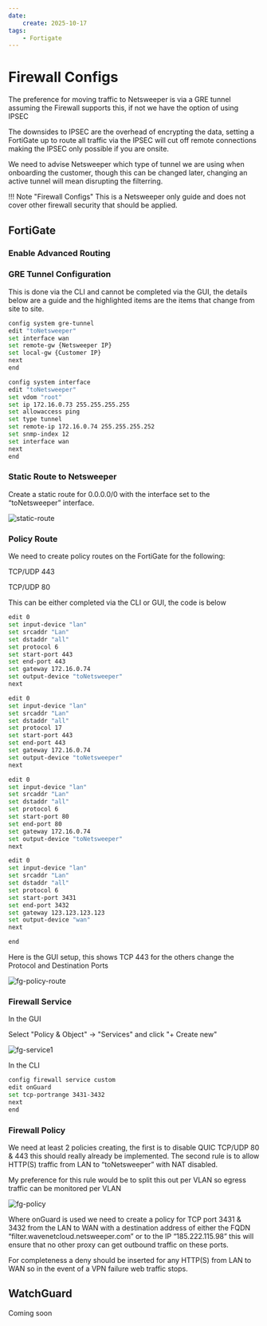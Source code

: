 ```yaml
---
date:
    create: 2025-10-17
tags:
    - Fortigate
---
```

# Firewall Configs

The preference for moving traffic to Netsweeper is via a GRE tunnel assuming the Firewall supports this, if not we have the option of using IPSEC

The downsides to IPSEC are the overhead of encrypting the data, setting a FortiGate up to route all traffic via the IPSEC will cut off remote connections making the IPSEC only possible if you are onsite.

We need to advise Netsweeper which type of tunnel we are using when onboarding the customer, though this can be changed later, changing an active tunnel will mean disrupting the filterring. 

!!! Note "Firewall Configs"
    This is a Netsweeper only guide and does not cover other firewall security that should be applied.

## FortiGate

### Enable Advanced Routing

### GRE Tunnel Configuration

This is done via the CLI and cannot be completed via the GUI, the details below are a guide and the highlighted items are the items that change from site to site.

``` bash
config system gre-tunnel
edit "toNetsweeper"
set interface wan
set remote-gw {Netsweeper IP}
set local-gw {Customer IP}
next
end

config system interface
edit "toNetsweeper"
set vdom "root"
set ip 172.16.0.73 255.255.255.255
set allowaccess ping
set type tunnel
set remote-ip 172.16.0.74 255.255.255.252
set snmp-index 12
set interface wan
next
end
```
### Static Route to Netsweeper

Create a static route for 0.0.0.0/0 with the interface set to the “toNetsweeper” interface.

![static-route](media/firewalls/fortigate/fg-route1.png)

### Policy Route

We need to create policy routes on the FortiGate for the following:

TCP/UDP 443

TCP/UDP 80

This can be either completed via the CLI or GUI, the code is below

``` bash
edit 0
set input-device "lan"
set srcaddr "Lan"
set dstaddr "all"
set protocol 6
set start-port 443
set end-port 443
set gateway 172.16.0.74
set output-device "toNetsweeper"
next

edit 0
set input-device "lan"
set srcaddr "Lan"
set dstaddr "all"
set protocol 17
set start-port 443
set end-port 443
set gateway 172.16.0.74
set output-device "toNetsweeper"
next

edit 0
set input-device "lan"
set srcaddr "Lan"
set dstaddr "all"
set protocol 6
set start-port 80
set end-port 80
set gateway 172.16.0.74
set output-device "toNetsweeper"
next

edit 0
set input-device "lan"
set srcaddr "Lan"
set dstaddr "all"
set protocol 6
set start-port 3431
set end-port 3432
set gateway 123.123.123.123
set output-device "wan"
next

end
```
Here is the GUI setup, this shows TCP 443 for the others change the Protocol and Destination Ports

![fg-policy-route](media/firewalls/fortigate/fg-policy-route1.png)

### Firewall Service
In the GUI

Select "Policy & Object" -> "Services" and click "+ Create new"

![fg-service1](media/firewalls/fortigate/fg-service1.png)

In the CLI

``` bash
config firewall service custom
edit onGuard
set tcp-portrange 3431-3432
next
end
```

### Firewall Policy

We need at least 2 policies creating, the first is to disable QUIC TCP/UDP 80 & 443 this should really already be implemented. The second rule is to allow HTTP(S) traffic from LAN to “toNetsweeper” with NAT disabled.

My preference for this rule would be to split this out per VLAN so egress traffic can be monitored per VLAN

![fg-policy](media/firewalls/fortigate/fg-policy1.png)

Where onGuard is used we need to create a policy for TCP port 3431 & 3432 from the LAN to WAN with a destination address of either the FQDN “filter.wavenetcloud.netsweeper.com” or to the IP “185.222.115.98” this will ensure that no other proxy can get outbound traffic on these ports.

For completeness a deny should be inserted for any HTTP(S) from LAN to WAN so in the event of a VPN failure web traffic stops.

## WatchGuard

Coming soon